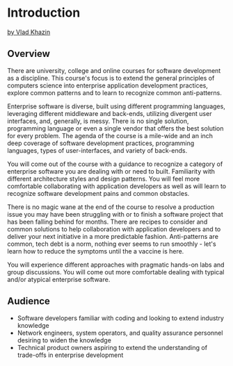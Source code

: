 # Introduction

 [by Vlad Khazin](https://www.linkedin.com/in/vkhazin)
 
## Overview

There are university, college and online courses for software development as a discipline.
This course's focus is to extend the general principles of computers science into enterprise application development practices, explore common patterns and to learn to recognize common anti-patterns.

Enterprise software is diverse, built using different programming languages, leveraging different middleware and back-ends, utilizing divergent user interfaces, and, generally, is messy.
There is no single solution, programming language or even a single vendor that offers the best solution for every problem.
The agenda of the course is a mile-wide and an inch deep coverage of software development practices, programming languages, types of user-interfaces, and variety of back-ends.

You will come out of the course with a guidance to recognize a category of enterprise software you are dealing with or need to built. Familiarity with different architecture styles and design patterns.
You will feel more comfortable collaborating with application developers as well as will learn to recognize software development pains and common obstacles.

There is no magic wane at the end of the course to resolve a production issue you may have been struggling with or to finish a software project that has been falling behind for months.
There are recipes to consider and common solutions to help collaboration with application developers and to deliver your next initiative in a more predictable fashion.
Anti-patterns are common, tech debt is a norm, nothing ever seems to run smoothly - let's learn how to reduce the symptoms until the a vaccine is here.

You will experience different approaches with pragmatic hands-on labs and group discussions.
You will come out more comfortable dealing with typical and/or atypical enterprise software.

## Audience

* Software developers familiar with coding and looking to extend industry knowledge 
* Network engineers, system operators, and quality assurance personnel desiring to widen the knowledge
* Technical product owners aspiring to extend the understanding of trade-offs in enterprise development
